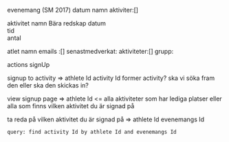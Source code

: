
evenemang (SM 2017)
    datum
    namn
    aktiviter:[]

aktivitet
    namn    Bära redskap
    datum   
    tid     
    antal

atlet
    namn
    emails :[]
    senastmedverkat:
    aktiviteter:[]
    grupp:


actions
signUp

signup to activity
=>  athlete Id
    activity Id
    former activity? ska vi söka fram den eller ska den skickas in?

view signup page
        =>  athlete Id
        <=  alla aktiviteter som har lediga platser eller alla som finns
            vilken aktivitet du är signad på




ta reda på vilken aktivitet du är signad på
=>  athlete Id
    evenemangs Id

    query: find activity Id by athlete Id and evenemangs Id


